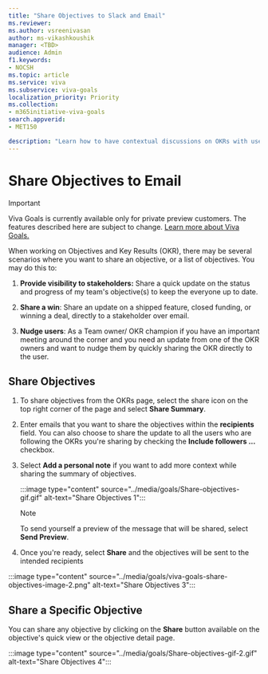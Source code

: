 ```yaml
---
title: "Share Objectives to Slack and Email"
ms.reviewer: 
ms.author: vsreenivasan
author: ms-vikashkoushik
manager: <TBD>
audience: Admin
f1.keywords:
- NOCSH
ms.topic: article
ms.service: viva
ms.subservice: viva-goals
localization_priority: Priority
ms.collection:  
- m365initiative-viva-goals
search.appverid:
- MET150

description: "Learn how to have contextual discussions on OKRs with users by quickly sharing objectives with a note."
---
```


# Share Objectives to Email

> [!IMPORTANT]
> Viva Goals is currently available only for private preview customers. The features described here are subject to change. [Learn more about Viva Goals.](https://go.microsoft.com/fwlink/?linkid=2189933)

When working on Objectives and Key Results (OKR), there may be several scenarios where you want to share an objective, or a list of objectives. You may do this to:

1. **Provide visibility to stakeholders:** Share a quick update on the status and progress of my team's objective(s) to keep the everyone up to date.

2. **Share a win**: Share an update on a shipped feature, closed funding, or winning a deal, directly to a stakeholder over email.

3. **Nudge users**: As a Team owner/ OKR champion if you have an important meeting around the corner and you need an update from one of the OKR owners and want to nudge them by quickly sharing the OKR directly to the user.

## Share Objectives

1. To share objectives from the OKRs page, select the share icon on the top right corner of the page and select **Share Summary**.

2. Enter emails that you want to share the objectives within the **recipients** field. You can also choose to share the update to all the users who are following the OKRs you're sharing by checking the **Include followers ...** checkbox.

3. Select **Add a personal note** if you want to add more context while sharing the summary of objectives.

    :::image type="content" source="../media/goals/Share-objectives-gif.gif" alt-text="Share Objectives 1":::

    > [!NOTE]
    > To send yourself a preview of the message that will be shared, select **Send Preview**.

4. Once you're ready, select **Share** and the objectives will be sent to the intended recipients

:::image type="content" source="../media/goals/viva-goals-share-objectives-image-2.png" alt-text="Share Objectives 3":::

## Share a Specific Objective

You can share any objective by clicking on the **Share** button available on the objective's quick view or the objective detail page.

:::image type="content" source="../media/goals/Share-objectives-gif-2.gif" alt-text="Share Objectives 4":::
